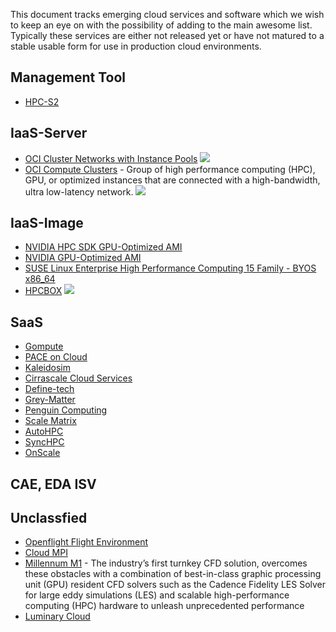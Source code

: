 This document tracks emerging cloud services and software which we wish to keep an eye on with the possibility of adding to the main awesome list. Typically these services are either not released yet or have not matured to a stable usable form for use in production cloud environments.

## Management Tool
- [HPC-S2](https://support.huaweicloud.com/intl/en-us/usermanual-hpcss/hpcss_01_0002.html)

## IaaS-Server
- [OCI Cluster Networks with Instance Pools](https://docs.oracle.com/en-us/iaas/Content/Compute/Tasks/managingclusternetworks.htm) <a href="#"> <img src="https://img.shields.io/badge/OCI-F80000?style=flat&logo=oracle&logoColor=black"> </a>
- [OCI Compute Clusters](https://docs.oracle.com/en-us/iaas/Content/Compute/Tasks/compute-clusters.htm) - Group of high performance computing (HPC), GPU, or optimized instances that are connected with a high-bandwidth, ultra low-latency network. <a href="#"> <img src="https://img.shields.io/badge/OCI-F80000?style=flat&logo=oracle&logoColor=black"> </a>

## IaaS-Image
- [NVIDIA HPC SDK GPU-Optimized AMI](https://aws.amazon.com/marketplace/pp/prodview-rf7na2b2ttvdg?sr=0-3&ref_=beagle&applicationId=AWSMPContessa)
- [NVIDIA GPU-Optimized AMI](https://aws.amazon.com/marketplace/pp/prodview-7ikjtg3um26wq?sr=0-18&ref_=beagle&applicationId=AWSMPContessa)
- [SUSE Linux Enterprise High Performance Computing 15 Family - BYOS x86_64](https://aws.amazon.com/marketplace/pp/prodview-2cvp4ibmkuy7c?sr=0-6&ref_=beagle&applicationId=AWSMPContessa)
- [HPCBOX](https://www.drizti.com/hpcbox.html) ![](https://azuremarketplace.microsoft.com/en-us/marketplace/apps?search=hpcbox&page=1)

## SaaS
- [Gompute](https://www.atnorth.com/hpc/gompute)
- [PACE on Cloud](https://landing.pace-on-cloud.com)
- [Kaleidosim](https://kaleidosim.com)
- [Cirrascale Cloud Services](https://cirrascale.com/)
- [Define-tech](https://define-technology.com)
- [Grey-Matter](https://greymatter.com)
- [Penguin Computing](https://www.penguinsolutions.com/)
- [Scale Matrix](https://www.scalematrix.com)
- [AutoHPC](https://autohpc.net)
- [SyncHPC](https://www.syncious.com/synchpc.html)
- [OnScale](https://onscale.com)
  
## CAE, EDA ISV

## Unclassfied

- [Openflight Flight Environment](https://www.openflighthpc.org/latest/docs/flight-environment/)  
- [Cloud MPI](https://github.com/GoogleCloudPlatform/hpc-tools)
- [Millennum M1](https://www.cadence.com/en_US/home/tools/system-analysis/computational-fluid-dynamics/millennium-m1.html/) - The industry’s first turnkey CFD solution, overcomes these obstacles with a combination of best-in-class graphic processing unit (GPU) resident CFD solvers such as the Cadence Fidelity LES Solver for large eddy simulations (LES) and scalable high-performance computing (HPC) hardware to unleash unprecedented performance
- [Luminary Cloud](https://www.luminarycloud.com)
